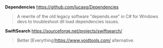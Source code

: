 **Dependencies** <https://github.com/lucasg/Dependencies>

> A rewrite of the old legacy software "depends.exe" in C# for Windows devs to troubleshoot dll load dependencies issues. 

**SwiftSearch** <https://sourceforge.net/projects/swiftsearch/>
> Better [Everything]<https://www.voidtools.com/> alternative.
